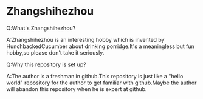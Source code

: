 # Zhangshihezhou

Q:What's Zhangshihezhou?

A:Zhangshihezhou is an interesting hobby which is invented by HunchbackedCucumber about drinking porridge.It's a meaningless but fun hobby,so please don't take it seriously.

Q:Why this repository is set up?

A:The author is a freshman in github.This repository is just like a "hello world" repository for the author to get familiar with github.Maybe the author will abandon this repository when he is expert at github.
